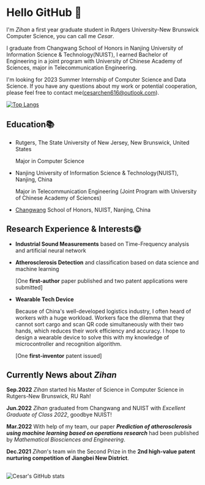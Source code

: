 # Hello GitHub 👋

I'm _Zihan_ a first year graduate student in Rutgers University-New Brunswick Computer Science, you can call me _Cesar_. 

I graduate from Changwang School of Honors in Nanjing University of Information Science & Technology(NUIST), I earned Bachelor of Engineering in a joint program with University of Chinese Academy of Sciences, major in Telecommunication Engineering.

I'm looking for 2023 Summer Internship of Computer Science and Data Science. If you have any questions about my work or potential cooperation, please feel free to contact me(cesarchen616@outlook.com).

[![Top Langs](https://github-readme-stats.vercel.app/api/top-langs/?username=Cesartwothousands&layout=compact&hide=VHDL,Coq)](https://github.com/anuraghazra/github-readme-stats)

## Education📚

- Rutgers, The State University of New Jersey, New Brunswick, United States

  Major in Computer Science

- Nanjing University of Information Science & Technology(NUIST), Nanjing, China

  Major in Telecommunication Engineering (Joint Program with University of Chinese Academy of Sciences)
  
- <a href="https://zh.wikipedia.org/wiki/%E6%B6%82%E9%95%BF%E6%9C%9B" target="_blank">Changwang</a> School of Honors,  NUIST, Nanjing, China

## Research Experience & Interests🌞

- **Industrial Sound Measurements** based on Time-Frequency analysis and artificial neural network

- **Atherosclerosis Detection** and classification based on data science and machine learning

  \[One **first-author** paper published and two patent applications were submitted]
  
- **Wearable Tech Device**

  Because of China's well-developed logistics industry, I often heard of workers with a huge workload. Workers face the dilemma that they cannot sort cargo and scan QR code simultaneously with their two hands, which reduces their work efficiency and accuracy. I hope to design a wearable device to solve this with my knowledge of microcontroller and recognition algorithm.

  \[One **first-inventor** patent issued]

## Currently News about *Zihan*

**Sep.2022**    *Zihan* started his Master of Science in Computer Science in Rutgers-New Brunswick, RU Rah!

**Jun.2022**    *Zihan* graduated from Changwang and NUIST with *Excellent Graduate of Class 2022*, goodbye NUIST!

**Mar.2022**    With help of my team, our paper ***Prediction of atherosclerosis using machine learning based on operations research*** had been published by *Mathematical Biosciences and Engineering*.

**Dec.2021**    *Zihan*'s team win the Second Prize in the **2nd high-value patent nurturing competition of Jiangbei New District**.

## 
![Cesar's GitHub stats](https://github-readme-stats.vercel.app/api?username=Cesartwothousands&theme=merko) 

<!--
[![Top Langs](https://github-readme-stats.vercel.app/api/top-langs/?username=Cesartwothousands&layout=compact)](https://github.com/anuraghazra/github-readme-stats)
-->
